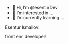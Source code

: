 - 👋 Hi, I’m @esenturDev
- 👀 I’m interested in ...
- 🌱 I’m currently learning ...


Esentur Ismailov!

front end developer!
<!---
esenturDev/esenturDev is a ✨ special ✨ repository because its `README.md` (this file) appears on your GitHub profile.
You can click the Preview link to take a look at your changes.
--->
